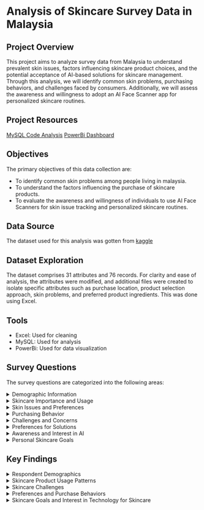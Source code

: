 # Analysis of Skincare Survey Data in Malaysia

## Project Overview
This project aims to analyze survey data from Malaysia to understand prevalent skin issues, factors influencing skincare 
product choices, and the potential acceptance of AI-based solutions for skincare management. Through this analysis, we 
will identify common skin problems, purchasing behaviors, and challenges faced by consumers. Additionally, we will assess 
the awareness and willingness to adopt an AI Face Scanner app for personalized skincare routines. 

## Project Resources
[MySQL Code Analysis](https://github.com/Codewithimisi/Skincare-Survey-Data-Analysis/blob/main/SQL%20Code%20Analysis.sql)
[PowerBi Dashboard](https://app.powerbi.com/links/84-FMHQKS6?ctid=b1a9df48-7114-4055-9473-b443a59687db&pbi_source=linkShare)

## Objectives
The primary objectives of this data collection are:

- To identify common skin problems among people living in malaysia.
- To understand the factors influencing the purchase of skincare products.
- To evaluate the awareness and willingness of individuals to use AI Face Scanners for skin issue tracking and personalized skincare routines.

## Data Source
The dataset used for this analysis was gotten from [kaggle](https://www.kaggle.com/datasets/nurunnz/skincare-survey-among-malaysian-2021)

## Dataset Exploration
The dataset comprises 31 attributes and 76 records. For clarity and ease of analysis, the attributes were modified, and additional files were created to isolate specific attributes such as purchase location, product selection approach, skin problems, and preferred product ingredients. This was done using Excel.
## Tools
- Excel: Used for cleaning
- MySQL: Used for analysis
- PowerBi: Used for data visualization

## Survey Questions
The survey questions are categorized into the following areas:
<details>
  <summary>Demographic Information</summary>
Gender
Age
Race
Occupation
 </details>

<details>
  <summary>Skincare Importance and Usage</summary>
Do you agree that skincare is important?
Have you ever used any skincare products?
 </details>
 
<details>
  <summary>Skin Issues and Preferences</summary>
Which, if any, of the following statements applies to you?
Which of the following types of ingredients would make you more likely to buy a skincare product?
How do/did you choose your products?
Do you use samples before buying skincare products?
How often do you buy skincare products?
How willing are you to try different skincare products?
 </details>
 
<details>
  <summary>Purchasing Behavior</summary>
Where do you purchase your skincare products?
On average, how much do you spend on skincare products each month?
</details>

<details>
  <summary>Challenges and Concerns</summary>
Do you waste too much time finding skincare and routines that suit your skin?
Are you doubtful about the information shared by influencers and brand-promoted content?
Do you feel it is difficult to understand the list of ingredients on the products?
Have you bought an expensive product but didn't see any improvement in your skin?
Are you unaware of which ingredients are the best or to avoid according to your skin type?
Do you experience allergies after using a new skincare product (e.g., rashes, acne, purging, etc.)?
</details>

<details>
  <summary>Preferences for Solutions</summary>
Do you want to reduce the time to find which routine/products suit your skin?
Do you want to have solutions from experts in an effortless and cheap way?
Do you want to have your personalized skincare routine that is suitable for your current products?
Do you want to gain knowledge of skincare regimes in an easy and understandable way?
Do you want to adapt to a healthy lifestyle for glowing and healthy skin?
Do you think that technology can improve your skincare routine?
</details>

<details>
  <summary>Awareness and Interest in AI</summary>
Have you heard about AI (Artificial Intelligence)?
After you know about AI, do you want to have a skin scanning app that can customize your skincare regime?
Do you feel excited to use this skincare application?
</details>

<details>
  <summary>Personal Skincare Goals</summary>
Do share your skincare goals and motivation with us!
</details>

## Key Findings

<details>
  <summary>Respondent Demographics</summary>
Race: Malay respondents accounted for 71.05% of the survey population.
Age: The 15-20 and 20-25 age groups were the largest, each with 26 respondents, followed by those over 35. The 25-30 age group had the lowest count at 1.
Gender: Females represented 76.32% of respondents (58 females vs. 18 males).
Occupation: Students were the largest group at 60, followed by employees and retirees.
</details>

<details>
  <summary>Skincare Product Usage Patterns</summary>
Most respondents strongly agree that skincare is important.
Majority have used skincare products before.
Most do not use samples before purchasing products.
Product selection is primarily based on ingredients and brand.
</details>

<details>
  <summary>Skincare Challenges</summary>
The most common issues are combination skin (dry and oily areas) and acne/breakouts.
Many respondents find it difficult to understand product ingredients and are doubtful about information from influencers and brand-promoted content.
Allergic reactions to new products vary, with some respondents experiencing them frequently, occasionally, or rarely. However, most respondents do not experience any allergies.
</details>

<details>
  <summary>Preferences and Purchase Behaviors</summary>
Common purchase locations include the internet, malls, and pharmacies.
Most respondents spend RM 20 to RM 40 on skincare each month.
Natural ingredients are the most preferred among respondents.
There is a high willingness among respondents to try different skincare products.
</details>

<details>
  <summary>Skincare Goals and Interest in Technology for Skincare</summary>
Most respondents desire personalized skincare routines and affordable expert solutions.
Most respondents believe that technology can improve their skincare routine, and they desire a skin scanning app that can customize their skincare regimen.
</details>

